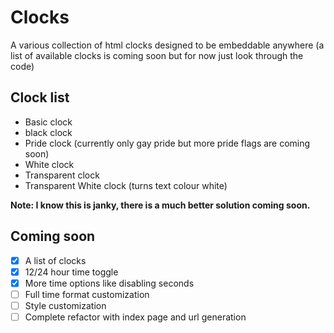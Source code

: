 # Clocks

A various collection of html clocks designed to be embeddable anywhere (a list of available clocks is coming soon but for now just look through the code)

## Clock list

* Basic clock
* black clock
* Pride clock (currently only gay pride but more pride flags are coming soon)
* White clock
* Transparent clock
* Transparent White clock (turns text colour white)

**Note: I know this is janky, there is a much better solution coming soon.**

## Coming soon

* [X] A list of clocks
* [X] 12/24 hour time toggle
* [X] More time options like disabling seconds
* [ ] Full time format customization
* [ ] Style customization
* [ ] Complete refactor with index page and url generation
